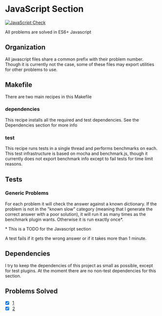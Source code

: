 # JavaScript Section

[![JavaScript Check](https://github.com/LivInTheLookingGlass/Euler/actions/workflows/javascript.yml/badge.svg)](https://github.com/LivInTheLookingGlass/Euler/actions/workflows/javascript.yml)

All problems are solved in ES6+ Javascript

## Organization

All javascript files share a common prefix with their problem number. Though it is currently not the case, some of these files may export utilities for other problems to use.

## Makefile

There are two main recipes in this Makefile

### dependencies

This recipe installs all the required and test dependencies. See the Dependencies section for more info

### test

This recipe runs tests in a single thread and performs benchmarks on each. This test infrastructure is based on mocha and benchmark.js, though it currently does not export benchmark info except to fail tests for time limit reasons.

## Tests

### Generic Problems

For each problem it will check the answer against a known dictionary. If the problem is not in the "known slow" category (meaning that I generate the correct answer with a poor solution), it will run it as many times as the benchmark plugin wants. Otherwise it is run exactly once\*.

\* This is a TODO for the Javascript section

A test fails if it gets the wrong answer or if it takes more than 1 minute.

## Dependencies

I try to keep the dependencies of this project as small as possible, except for test plugins. At the moment there are no non-test dependencies for this section.

## Problems Solved

- [x] [1](./p0001.js)
- [x] [2](./p0002.js)
